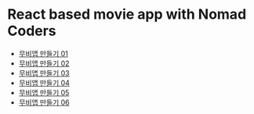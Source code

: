 # React based movie app with Nomad Coders

- <a href="https://codeameba.github.io/2019/08/26/react-movie-app-01/">무비앱 만들기 01</a>
- <a href="https://codeameba.github.io/2019/08/27/react-movie-app-02/">무비앱 만들기 02</a>
- <a href="https://codeameba.github.io/2019/08/28/react-movie-app-03/">무비앱 만들기 03</a>
- <a href="https://codeameba.github.io/2019/08/29/react-movie-app-04/">무비앱 만들기 04</a>
- <a href="https://codeameba.github.io/2019/09/05/react-movie-app-05/">무비앱 만들기 05</a>
- <a href="https://codeameba.github.io/2019/09/09/react-movie-app-06/">무비앱 만들기 06</a>

